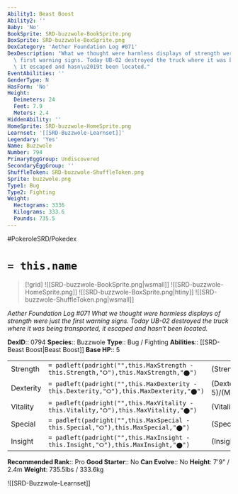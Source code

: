```yaml
---
Ability1: Beast Boost
Ability2: ''
Baby: 'No'
BookSprite: SRD-buzzwole-BookSprite.png
BoxSprite: SRD-buzzwole-BoxSprite.png
DexCategory: 'Aether Foundation Log #071'
DexDescription: "What we thought were harmless displays of strength were just the\
  \ first warning signs. Today UB-02 destroyed the truck where it was being transported,\
  \ it escaped and hasn\u2019t been located."
EventAbilities: ''
GenderType: N
HasForm: 'No'
Height:
  Deimeters: 24
  Feet: 7.9
  Meters: 2.4
HiddenAbility: ''
HomeSprite: SRD-buzzwole-HomeSprite.png
Learnset: '[[SRD-Buzzwole-Learnset]]'
Legendary: 'Yes'
Name: Buzzwole
Number: 794
PrimaryEggGroup: Undiscovered
SecondaryEggGroup: ''
ShuffleToken: SRD-buzzwole-ShuffleToken.png
Sprite: buzzwole.png
Type1: Bug
Type2: Fighting
Weight:
  Hectograms: 3336
  Kilograms: 333.6
  Pounds: 735.5
---
```


#PokeroleSRD/Pokedex

# `= this.name`

> [!grid]
> ![[SRD-buzzwole-BookSprite.png|wsmall]]
> ![[SRD-buzzwole-HomeSprite.png]]
> ![[SRD-buzzwole-BoxSprite.png|htiny]]
> ![[SRD-buzzwole-ShuffleToken.png|wsmall]]


*Aether Foundation Log #071*
*What we thought were harmless displays of strength were just the first warning signs. Today UB-02 destroyed the truck where it was being transported, it escaped and hasn’t been located.*

**DexID**:: 0794
**Species**:: Buzzwole
**Type**:: Bug / Fighting
**Abilities**:: [[SRD-Beast Boost|Beast Boost]]
**Base HP**:: 5

|           |                                                                                        |                                          |
| --------- | -------------------------------------------------------------------------------------- | ---------------------------------------- |
| Strength  | `= padleft(padright("",this.MaxStrength - this.Strength,"⭘"),this.MaxStrength,"⬤")`    | (Strength::7)/(MaxStrength::7)   |
| Dexterity | `= padleft(padright("",this.MaxDexterity - this.Dexterity,"⭘"),this.MaxDexterity,"⬤")` | (Dexterity:: 5)/(MaxDexterity::5) |
| Vitality  | `= padleft(padright("",this.MaxVitality - this.Vitality,"⭘"),this.MaxVitality,"⬤")`    | (Vitality::7)/(MaxVitality::7)   |
| Special   | `= padleft(padright("",this.MaxSpecial - this.Special,"⭘"),this.MaxSpecial,"⬤")`       | (Special::4)/(MaxSpecial::4)     |
| Insight   | `= padleft(padright("",this.MaxInsight - this.Insight,"⭘"),this.MaxInsight,"⬤")`       | (Insight::4)/(MaxInsight::4)     |


**Recommended Rank**:: Pro
**Good Starter**:: No
**Can Evolve**:: No
**Height**: 7'9" / 2.4m
**Weight**: 735.5lbs / 333.6kg

![[SRD-Buzzwole-Learnset]]